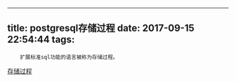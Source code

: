 
---
title: postgresql存储过程
date: 2017-09-15 22:54:44
tags:
---
        扩展标准sql功能的语言被称为存储过程。

[存储过程](http://www.postgresqltutorial.com/postgresql-stored-procedures/)